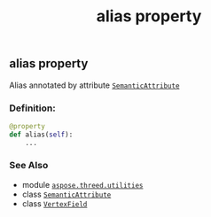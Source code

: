 ﻿---
title: alias property
second_title: Aspose.3D for Python via .NET API References
description: 
type: docs
weight: 40
url: /aspose.threed.utilities/vertexfield/alias/
is_root: false
---

## alias property


Alias annotated by attribute [`SemanticAttribute`](/3d/python-net/aspose.threed.utilities/semanticattribute)
### Definition:
```python
@property
def alias(self):
    ...
```

### See Also
* module [`aspose.threed.utilities`](../../)
* class [`SemanticAttribute`](/3d/python-net/aspose.threed.utilities/semanticattribute)
* class [`VertexField`](/3d/python-net/aspose.threed.utilities/vertexfield)
